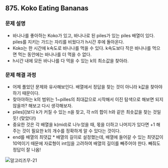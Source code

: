 ## 875. Koko Eating Bananas
### 문제 설명
- 바나나를 좋아하는 Koko가 있고, 바나나로 된 piles가 있는 piles 배열이 있다. piles를 지키는 가드는 자리를 비웠다가 h시간 후에 돌아온다.
- Koko는 한 시간에 k속도로 바나나를 먹을 수 있다. k속도보다 작은 바나나를 먹으면 먹는 동안에는 바나나를 더 먹을 수 없다.
- h시간 내에 모든 바나나를 다 먹을 수 있는 k의 최소값을 찾아라.
### 문제 해결 과정
- 어제 풀었던 문제와 유사해보인다. 배열에서 정답을 찾는 것이 아니라 k값을 찾아야 하기 때문이다.
- 찾아야하는 k의 범위는 1~pilles의 최대값으로 시작해서 이진 탐색으로 해보면 되지 않을까? 해보고 다시 생각해보자.
- piles[i]보다 k가 커질 수 있는 n을 찾고, 각 n의 합이 h와 같은 최솟값을 찾는 것일듯! (맞았다!)
- 중요한 것은 각 배열을 k(mid)로 나누었을 때, 몫을 더하고 나머지가 있다면 +1 해주는 것이 필요한 k의 개수를 정확하게 알 수 있다는 것이다.
- end를 배열의 최댓값 * 배열의 길이로 설정했는데, 배열에 들어갈 수 있는 최댓값이 10억이기 때문에 자료형이 int임을 고려하여 배열의 길이를 빼주어야 한다. 빼줘도 정답이 잘 나옴!

![알고리즈무-21](https://user-images.githubusercontent.com/79316402/223693360-48bc9548-6b42-48a5-8fdb-cdd424353a59.jpg)
